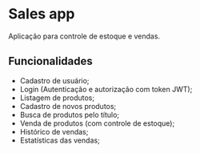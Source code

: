 # Sales app
Aplicação para controle de estoque e vendas.

## Funcionalidades
* Cadastro de usuário;
* Login (Autenticação e autorização com token JWT);
* Listagem de produtos;
* Cadastro de novos produtos;
* Busca de produtos pelo título;
* Venda de produtos (com controle de estoque);
* Histórico de vendas;
* Estatísticas das vendas;



